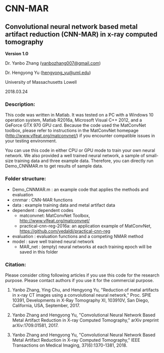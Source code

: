 # CNN-MAR
## Convolutional neural network based metal artifact reduction (CNN-MAR) in x-ray computed tomography

**Version 1.0**
 
Dr. Yanbo Zhang (yanbozhang007@gmail.com) 

Dr. Hengyong Yu (hengyong_yu@uml.edu) 

University of Massachusetts Lowell

2018.03.24
 
### Description:
 
This code was written in Matlab. It was tested on a PC with a Windows 10 operation system, Matlab R2016a, Microsoft Visual C++ 2012, and a GeForce GTX 970 GPU card. Because the code used the MatConvNet toolbox, please refer to instructions in the MatConvNet homepage (http://www.vlfeat.org/matconvnet/) if you encounter compatible issues in your testing environment. 

You can use this code in either CPU or GPU mode to train your own neural network. We also provided a well trained neural network, a sample of small-size training data and three example data. Therefore, you can directly run Demo_CNNMAR.m to get results of sample data. 

 

### Folder structure:

* Demo_CNNMAR.m : an example code that applies the methods and evaluation
* cnnmar        : CNN-MAR functions
* data          : example training data and metal artifact data 
* dependent     : dependent codes
  * matconvnet: MatConvNet Toolbox, http://www.vlfeat.org/matconvnet/
  * practical-cnn-reg-2016a: an application example of MatConvNet, https://github.com/vedaldi/practical-cnn-reg
* evaluation    : evaluation functions and a competing NMAR method
* model         : save well trained neural network
  * MAR_net : (empty) neural networks at each training epoch will   be saved in this folder   


### Citation:

Please consider citing following articles if you use this code for the research purpose. Please contact authors if you use it for the commercial purpose.
 
1. Yanbo Zhang, Ying Chu, and Hengyong Yu, "Reduction of metal artifacts in x-ray CT images using a convolutional neural network," Proc. SPIE 10391, Developments in X-Ray Tomography XI, 103910V, San Diego, California, USA, September, 2017.
     
2. Yanbo Zhang and Hengyong Yu, "Convolutional Neural Network Based Metal Artifact Reduction in X-ray Computed Tomography," arXiv preprint arXiv:1709.01581, 2017.
    
3. Yanbo Zhang and Hengyong Yu, "Convolutional Neural Network Based Metal Artifact Reduction in X-ray Computed Tomography," IEEE Transactions on Medical Imaging, 37(6):1370-1381, 2018.
     
     
